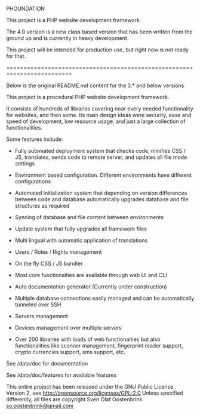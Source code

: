 PHOUNDATION

This project is a PHP website development framework.

The 4.0 version is a new class based version that has been written from the ground up and is currently in heavy development. 

This project will be intended for production use, but right now is not ready for that. 


=========================================================================


Below is the original README.md content for the 3.* and below versions 

This project is a procedural PHP website development framework.

It consists of hundreds of libraries covering near every needed functionality for websites, and then some. Its main design ideas were security, ease and speed of development, low resource usage, and just a large collection of functionalities.

Some features include:

* Fully automated deployment system that checks code, minifies CSS / JS, translates, sends code to remote server, and updates all file mode settings

* Environment based configuration. Different environments have different configurations

* Automated initialization system that depending on version differences between code and database automatically upgrades database and file structures as required

* Syncing of database and file content between environments

* Update system that fully upgrades all framework files

* Multi lingual with automatic application of translations

* Users / Roles / Rights management

* On the fly CSS / JS bundler

* Most core functionalties are available through web UI and CLI

* Auto documentation generator (Currently under construction)

* Multiple database connections easily managed and can be automatically tunneled over SSH

* Servers management

* Devices management over multiple servers

* Over 200 libraries with loads of web functionalties but also functionalities like scanner management, fingerprint reader support, crypto currencies support, sms support, etc.

See /data/doc for documentation

See /data/doc/features for available features

This entire project has been released under the GNU Public License, Version 2, see http://opensource.org/licenses/GPL-2.0
Unless specified differently, all files are copyright Sven Olaf Oostenbrink <so.oostenbrink@gmail.com>

